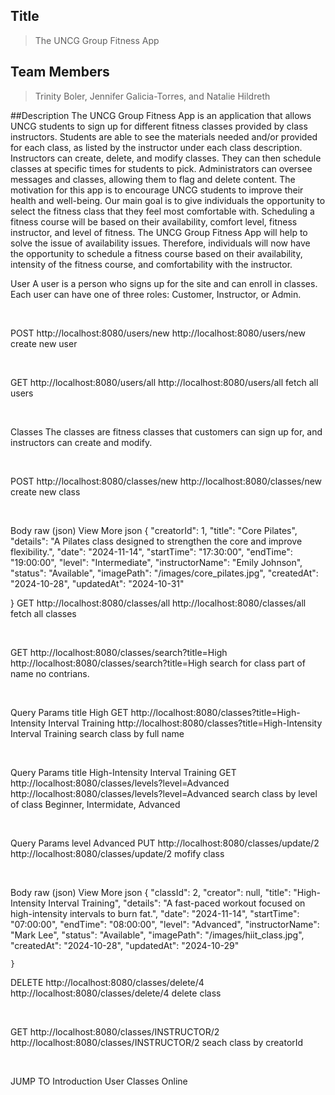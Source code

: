 ## Title

> The UNCG Group Fitness App

## Team Members

> Trinity Boler, Jennifer Galicia-Torres, and Natalie Hildreth


##Description
The UNCG Group Fitness App is an application that allows UNCG students to sign up for different fitness classes provided by class instructors. 
Students are able to see the materials needed and/or provided for each class, as listed by the instructor under each class description. Instructors can create, delete, and modify classes. They can then schedule classes at specific times for students to pick. Administrators can oversee messages and classes, allowing them to flag and delete content. 
The motivation for this app is to encourage UNCG students to improve their health and well-being. Our main goal is to give individuals the opportunity to select the fitness class that they feel most comfortable with. Scheduling a fitness course will be based on their availability, comfort level, fitness instructor, and level of fitness. 
The UNCG Group Fitness App will help to solve the issue of availability issues. Therefore, individuals will now have the opportunity to schedule a fitness course based on their availability, intensity of the fitness course, and comfortability with the instructor.
﻿

User
A user is a person who signs up for the site and can enroll in classes. Each user can have one of three roles: Customer, Instructor, or Admin.

﻿

POST
http://localhost:8080/users/new
http://localhost:8080/users/new
create new user

﻿

GET
http://localhost:8080/users/all
http://localhost:8080/users/all
fetch all users

﻿

Classes
The classes are fitness classes that customers can sign up for, and instructors can create and modify.

﻿

POST
http://localhost:8080/classes/new
http://localhost:8080/classes/new
create new class

﻿

Body
raw (json)
View More
json
{
       "creatorId": 1,
       "title": "Core Pilates",
       "details": "A Pilates class designed to strengthen the core and improve flexibility.",
       "date": "2024-11-14",
       "startTime": "17:30:00",
       "endTime": "19:00:00",
       "level": "Intermediate",
       "instructorName": "Emily Johnson",
       "status": "Available",
       "imagePath": "/images/core_pilates.jpg",
       "createdAt": "2024-10-28",
       "updatedAt": "2024-10-31"

}
GET
http://localhost:8080/classes/all
http://localhost:8080/classes/all
fetch all classes

﻿

GET
http://localhost:8080/classes/search?title=High
http://localhost:8080/classes/search?title=High
search for class part of name no contrians.

﻿

Query Params
title
High
GET
http://localhost:8080/classes?title=High-Intensity Interval Training
http://localhost:8080/classes?title=High-Intensity Interval Training
search class by full name

﻿

Query Params
title
High-Intensity Interval Training
GET
http://localhost:8080/classes/levels?level=Advanced
http://localhost:8080/classes/levels?level=Advanced
search class by level of class
Beginner, Intermidate, Advanced

﻿

Query Params
level
Advanced
PUT
http://localhost:8080/classes/update/2
http://localhost:8080/classes/update/2
mofify class

﻿

Body
raw (json)
View More
json
{
        "classId": 2,
        "creator": null,
        "title": "High-Intensity Interval Training",
        "details": "A fast-paced workout focused on high-intensity intervals to burn fat.",
        "date": "2024-11-14",
        "startTime": "07:00:00",
        "endTime": "08:00:00",
        "level": "Advanced",
        "instructorName": "Mark Lee",
        "status": "Available",
        "imagePath": "/images/hiit_class.jpg",
        "createdAt": "2024-10-28",
        "updatedAt": "2024-10-29"
        
    }
DELETE
http://localhost:8080/classes/delete/4
http://localhost:8080/classes/delete/4
delete class

﻿

GET
http://localhost:8080/classes/INSTRUCTOR/2
http://localhost:8080/classes/INSTRUCTOR/2
seach class by creatorId

﻿

JUMP TO
Introduction
User
Classes
Online

